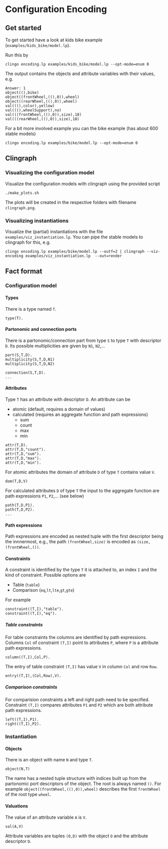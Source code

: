 # Configuration Encoding

## Get started
To get started have a look at kids bike example (`examples/kids_bike/model.lp`).

Run this by
```
clingo encoding.lp examples/kids_bike/model.lp --opt-mode=enum 0
```

The output contains the objects and attribute variables with their values, e.g.
```
Answer: 1
object((),bike)
object((frontWheel,((),0)),wheel)
object((rearWheel,((),0)),wheel)
val(((),color),yellow)
val(((),wheelSupport),no)
val(((frontWheel,((),0)),size),18)
val(((rearWheel,((),0)),size),18)
```

For a bit more involved example you can the bike example (has about 600 stable models)
```
clingo encoding.lp examples/bike/model.lp --opt-mode=enum 0
```
## Clingraph

### Visualizing the configuration model
Visualize the configuration models with clingraph using the provided script
```
./make_plots.sh
```
The plots will be created in the respective folders with filename `clingraph.png`.

### Visualizing instantiations
Visualize the (partial) instantiations with the file `examples/viz_instantiation.lp`.
You can pipe the stable models to clingraph for this, e.g.

```
clingo encoding.lp examples/bike/model.lp --outf=2 | clingraph --viz-encoding examples/viz_instantiation.lp  --out=render
```

## Fact format
### Configuration model

#### Types
There is a type named `T`.
```
type(T).
```
#### Partonomic and connection ports
There is a partonomic/connection part from type `S`
to type `T` with descriptor `D`.
Its possible multiplicities are given by `N1`, `N2`,...
```
part(S,T,D).
multiplicity(S,T,D,N1)
multiplicity(S,T,D,N2)

connection(S,T,D).
...
```

#### Attributes
Type `T` has an attribute with descriptor `D`.
An attribute can be
- atomic (default, requires a domain of values)
- calculated (requires an aggregate function and path expressions)
    - sum
    - count
    - max
    - min
```
attr(T,D).
attr(T,D,"count").
attr(T,D,"sum").
attr(T,D,"max").
attr(T,D,"min").
```

For atomic attributes the domain of attribute `D` of type `T` contains value `V`.
```
dom(T,D,V)
```

For calculated attributes `D` of type `T`
the input to the aggregate function are path expressions `P1`, `P2`,... (see below)
```
path(T,D,P1).
path(T,D,P2).
...
```

#### Path expressions
Path expressions are encoded as nested tuple with the first descriptor being the innnermost,
e.g., the path `(frontWheel,size)` is encoded as `(size,(frontWheel,())`.


#### Constraints
A constraint is identified by the type `T` it is attached to, an index `I` and the kind of constraint. Possible options are
- Table (`table`)
- Comparison (`eq`,`lt`,`lte`,`gt`,`gte`)

For example
```
constraint((T,I),"table").
constraint((T,I),"eq").
```

##### Table constraints

For table constraints the columns are identified by path expressions.
Columns `Col` of constraint `(T,I)`
point to attributes `P`,
where `P` is a attribute path expressions.
```
column((T,I),Col,P).
```
The entry of table constraint `(T,I)`
has value `V` in column `Col` and row `Row`.
```
entry((T,I),(Col,Row),V).
```
##### Comparison constraints
For comparision constraints a left and right path need to be specified.
Constraint `(T,I)` compares attributes `P1` and `P2`
which are both attribute path expressions.
```
left((T,I),P1).
right((T,I),P2).
```

### Instantiation
#### Objects
There is an object with name `N` and type `T`.
```
object(N,T)
```

The name has a nested tuple structure with indices built up from the partonomic port descriptors of the object.
The root is always named `()`.
For example `object((frontWheel,((),0)),wheel)`
describes the first `frontWheel` of the root type `wheel`.

#### Valuations
The value of an attribute variable `A` is `V`.
```
val(A,V)
```
Attribute variables are tuples `(O,D)` with the object `O` and the attribute descriptor `D`.
